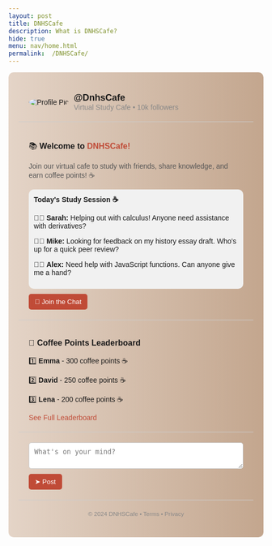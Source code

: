 ```yaml
---
layout: post
title: DNHSCafe  
description: What is DNHSCafe?
hide: true
menu: nav/home.html
permalink:  /DNHSCafe/
---
```


<div style="font-family: Arial, sans-serif; max-width: 600px; margin: 0 auto; background: linear-gradient(to right, #e4d4c7, #c3a68e); padding: 20px; border-radius: 10px;">

  <!-- User Profile Section -->
  <div style="border-bottom: 1px solid #ccc; padding: 20px; display: flex; align-items: center;">
    <img src="https://via.placeholder.com/50" alt="Profile Pic" style="border-radius: 50%; margin-right: 10px;">
    <div>
      <strong style="font-size: 18px;">@DnhsCafe</strong><br>
      <span style="font-size: 14px; color: #888;">Virtual Study Cafe • 10k followers</span>
    </div>
  </div>

  <!-- Post Section -->
  <div style="border-bottom: 1px solid #ccc; padding: 20px;">
    <p style="font-size: 16px;">📚 <strong>Welcome to <span style="color: #c04b37;">DNHSCafe!</span></strong></p>
    <p style="font-size: 14px; color: #555;">Join our virtual cafe to study with friends, share knowledge, and earn coffee points! ☕</p>
    <div style="background-color: #f1f1f1; padding: 10px; border-radius: 10px;">
      <strong>Today's Study Session ☕</strong><br>
      <p>👩‍🎓 <strong>Sarah:</strong> Helping out with calculus! Anyone need assistance with derivatives?</p>
      <p>👨‍🎓 <strong>Mike:</strong> Looking for feedback on my history essay draft. Who's up for a quick peer review?</p>
      <p>👨‍💻 <strong>Alex:</strong> Need help with JavaScript functions. Can anyone give me a hand?</p>
    </div>
    <div style="margin-top: 10px;">
      <button style="background-color: #c04b37; color: white; border: none; padding: 8px 12px; border-radius: 5px; cursor: pointer;">
        💬 Join the Chat
      </button>
    </div>
  </div>

  <!-- Coffee Points Leaderboard Section -->
  <div style="border-bottom: 1px solid #ccc; padding: 20px;">
    <p style="font-size: 16px;">🎉 <strong>Coffee Points Leaderboard</strong></p>
    <p>1️⃣ <strong>Emma</strong> - 300 coffee points ☕</p>
    <p>2️⃣ <strong>David</strong> - 250 coffee points ☕</p>
    <p>3️⃣ <strong>Lena</strong> - 200 coffee points ☕</p>
    <a href="#" style="text-decoration: none; color: #c04b37;">See Full Leaderboard</a>
  </div>

  <!-- Share Post Section -->
  <div style="border-bottom: 1px solid #ccc; padding: 20px;">
    <textarea placeholder="What's on your mind?" style="width: 100%; padding: 10px; border-radius: 5px; border: 1px solid #ccc;"></textarea>
    <button style="background-color: #c04b37; color: white; border: none; padding: 8px 12px; border-radius: 5px; cursor: pointer; margin-top: 10px;">
      ➤ Post
    </button>
  </div>

  <!-- Footer -->
  <div style="padding: 20px; text-align: center; color: #888;">
    <small>&copy; 2024 DNHSCafe • Terms • Privacy</small>
  </div>

</div>
